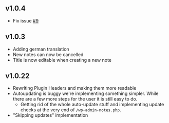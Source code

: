 ## v1.0.4
- Fix issue [#9](https://github.com/era-net/wp-admin-notes/issues/9)

## v1.0.3
- Adding german translation
- New notes can now be cancelled
- Title is now editable when creating a new note

## v1.0.22
- Rewriting Plugin Headers and making them more readable
- Autoupdating is buggy we're implementing something simpler. While there are a few more steps for the user it is still easy to do.
    - Getting rid of the whole auto-update stuff and implementing update checks at the very end of `/wp-admin-notes.php`.
- "Skipping updates" implementation